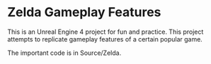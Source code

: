 # Zelda Gameplay Features
This is an Unreal Engine 4 project for fun and practice. This project attempts to replicate gameplay features of a certain popular game.

The important code is in Source/Zelda.
